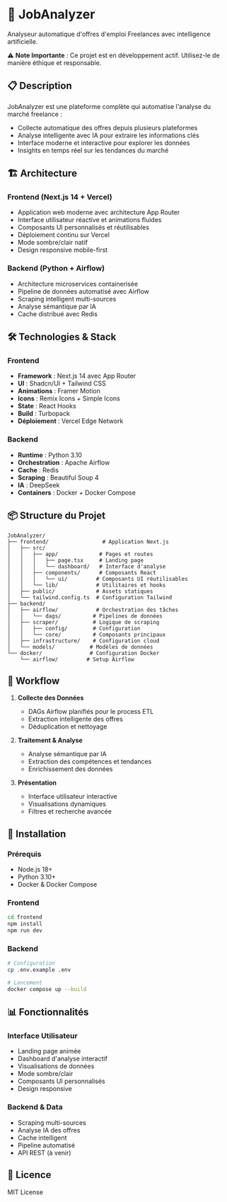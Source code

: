 # 🤖 JobAnalyzer

Analyseur automatique d'offres d'emploi Freelances avec intelligence artificielle.

⚠️ **Note Importante** : Ce projet est en développement actif. Utilisez-le de manière éthique et responsable.

## 📋 Description

JobAnalyzer est une plateforme complète qui automatise l'analyse du marché freelance :
- Collecte automatique des offres depuis plusieurs plateformes
- Analyse intelligente avec IA pour extraire les informations clés
- Interface moderne et interactive pour explorer les données
- Insights en temps réel sur les tendances du marché

## 🏗 Architecture

### Frontend (Next.js 14 + Vercel)
- Application web moderne avec architecture App Router
- Interface utilisateur réactive et animations fluides
- Composants UI personnalisés et réutilisables
- Déploiement continu sur Vercel
- Mode sombre/clair natif
- Design responsive mobile-first

### Backend (Python + Airflow)
- Architecture microservices containerisée
- Pipeline de données automatisé avec Airflow
- Scraping intelligent multi-sources
- Analyse sémantique par IA
- Cache distribué avec Redis

## 🛠 Technologies & Stack

### Frontend
- **Framework** : Next.js 14 avec App Router
- **UI** : Shadcn/UI + Tailwind CSS
- **Animations** : Framer Motion
- **Icons** : Remix Icons + Simple Icons
- **State** : React Hooks
- **Build** : Turbopack
- **Déploiement** : Vercel Edge Network

### Backend
- **Runtime** : Python 3.10
- **Orchestration** : Apache Airflow
- **Cache** : Redis
- **Scraping** : Beautiful Soup 4
- **IA** : DeepSeek
- **Containers** : Docker + Docker Compose

## 📦 Structure du Projet

```
JobAnalyzer/
├── frontend/                 # Application Next.js
│   ├── src/
│   │   ├── app/             # Pages et routes
│   │   │   ├── page.tsx     # Landing page
│   │   │   └── dashboard/   # Interface d'analyse
│   │   ├── components/      # Composants React
│   │   │   └── ui/         # Composants UI réutilisables
│   │   └── lib/            # Utilitaires et hooks
│   ├── public/             # Assets statiques
│   └── tailwind.config.ts  # Configuration Tailwind
├── backend/
│   ├── airflow/            # Orchestration des tâches
│   │   └── dags/          # Pipelines de données
│   ├── scraper/           # Logique de scraping
│   │   ├── config/        # Configuration
│   │   └── core/          # Composants principaux
│   ├── infrastructure/    # Configuration cloud
│   └── models/           # Modèles de données
└── docker/               # Configuration Docker
    └── airflow/         # Setup Airflow
```

## 🔄 Workflow

1. **Collecte des Données**
   - DAGs Airflow planifiés pour le process ETL
   - Extraction intelligente des offres
   - Déduplication et nettoyage

2. **Traitement & Analyse**
   - Analyse sémantique par IA
   - Extraction des compétences et tendances
   - Enrichissement des données

3. **Présentation**
   - Interface utilisateur interactive
   - Visualisations dynamiques
   - Filtres et recherche avancée

## 🚀 Installation

### Prérequis
- Node.js 18+
- Python 3.10+
- Docker & Docker Compose

### Frontend
```bash
cd frontend
npm install
npm run dev
```

### Backend
```bash
# Configuration
cp .env.example .env

# Lancement
docker compose up --build
```

## 📊 Fonctionnalités

### Interface Utilisateur
- Landing page animée
- Dashboard d'analyse interactif
- Visualisations de données
- Mode sombre/clair
- Composants UI personnalisés
- Design responsive

### Backend & Data
- Scraping multi-sources
- Analyse IA des offres
- Cache intelligent
- Pipeline automatisé
- API REST (à venir)

## 📜 Licence

MIT License